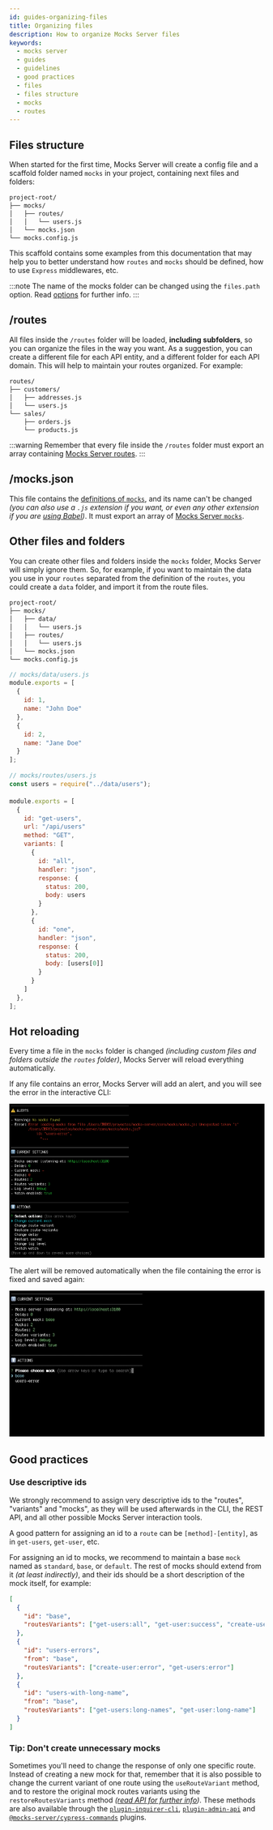 ```yaml
---
id: guides-organizing-files
title: Organizing files
description: How to organize Mocks Server files
keywords:
  - mocks server
  - guides
  - guidelines
  - good practices
  - files
  - files structure
  - mocks
  - routes
---
```


## Files structure

When started for the first time, Mocks Server will create a config file and a scaffold folder named `mocks` in your project, containing next files and folders:

```
project-root/
├── mocks/
│   ├── routes/
│   │   └── users.js
│   └── mocks.json
└── mocks.config.js
```

This scaffold contains some examples from this documentation that may help you to better understand how `routes` and `mocks` should be defined, how to use `Express` middlewares, etc.

:::note
The name of the mocks folder can be changed using the `files.path` option. Read [options](configuration-options.md) for further info.
:::

## /routes

All files inside the `/routes` folder will be loaded, __including subfolders__, so you can organize the files in the way you want. As a suggestion, you can create a different file for each API entity, and a different folder for each API domain. This will help to maintain your routes organized. For example:

```
routes/
├── customers/
│   ├── addresses.js
│   └── users.js
└── sales/
    ├── orders.js
    └── products.js
```

:::warning
Remember that every file inside the `/routes` folder must export an array containing [Mocks Server routes](get-started-routes.md).
:::

## /mocks.json

This file contains the [definitions of `mocks`](get-started-mocks.md), and its name can't be changed _(you can also use a `.js` extension if you want, or even any other extension if you are [using Babel](guides-using-babel.md))_. It must export an array of [Mocks Server `mocks`](get-started-mocks.md).

## Other files and folders

You can create other files and folders inside the `mocks` folder, Mocks Server will simply ignore them. So, for example, if you want to maintain the data you use in your `routes` separated from the definition of the `routes`, you could create a `data` folder, and import it from the route files.

```
project-root/
├── mocks/
│   ├── data/
│   │   └── users.js
│   ├── routes/
│   │   └── users.js
│   └── mocks.json
└── mocks.config.js
```

```js
// mocks/data/users.js
module.exports = [
  {
    id: 1,
    name: "John Doe"
  },
  {
    id: 2,
    name: "Jane Doe"
  }
];
```

```js
// mocks/routes/users.js
const users = require("../data/users");

module.exports = [
  {
    id: "get-users",
    url: "/api/users"
    method: "GET",
    variants: [
      {
        id: "all",
        handler: "json",
        response: {
          status: 200,
          body: users
        }
      },
      {
        id: "one",
        handler: "json",
        response: {
          status: 200,
          body: [users[0]]
        }
      }
    ]
  },
];
```

## Hot reloading

Every time a file in the `mocks` folder is changed _(including custom files and folders outside the `routes` folder)_, Mocks Server will reload everything automatically.

If any file contains an error, Mocks Server will add an alert, and you will see the error in the interactive CLI:

![Interactive CLI alerts](assets/inquirer-cli-alerts.png)

The alert will be removed automatically when the file containing the error is fixed and saved again:

![Interactive CLI](assets/inquirer-cli.gif)

## Good practices

### Use descriptive ids

We strongly recommend to assign very descriptive ids to the "routes", "variants" and "mocks", as they will be used afterwards in the CLI, the REST API, and all other possible Mocks Server interaction tools.

A good pattern for assigning an id to a `route` can be `[method]-[entity]`, as in `get-users`, `get-user`, etc.

For assigning an id to mocks, we recommend to maintain a base `mock` named as `standard`, `base`, or `default`. The rest of mocks should extend from it _(at least indirectly)_, and their ids should be a short description of the mock itself, for example:

```json
[
  {
    "id": "base",
    "routesVariants": ["get-users:all", "get-user:success", "create-user:success"]
  },
  {
    "id": "users-errors",
    "from": "base",
    "routesVariants": ["create-user:error", "get-users:error"]
  },
  {
    "id": "users-with-long-name",
    "from": "base",
    "routesVariants": ["get-users:long-names", "get-user:long-name"]
  }
]
```

### Tip: Don't create unnecessary mocks

Sometimes you'll need to change the response of only one specific route. Instead of creating a new mock for that, remember that it is also possible to change the current variant of one route using the `useRouteVariant` method, and to restore the original mock routes variants using the `restoreRoutesVariants` method _([read API for further info](api-mocks-server-api.md))_.
These methods are also available through the [`plugin-inquirer-cli`](plugins-inquirer-cli.md), [`plugin-admin-api`](plugins-admin-api.md) and [`@mocks-server/cypress-commands`](integrations-cypress.md) plugins.


